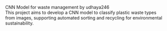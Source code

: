 CNN Model for waste management by udhaya246  
This project aims to develop a CNN model to classify plastic waste types from images, supporting automated sorting and recycling for environmental sustainability.
